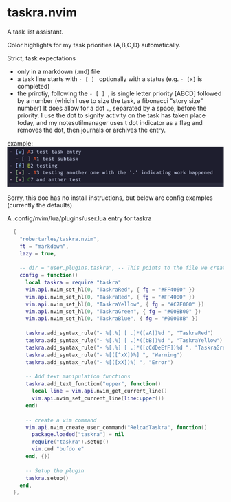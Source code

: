 # taskra.nvim

A task list assistant.

Color highlights for my task priorities (A,B,C,D) automatically.

Strict, task expectations
- only in a markdown (.md) file
- a task line starts with `- [ ] ` optionally with a status (e.g. `- [x]` is completed)
- the prirotiy, following the `- [ ] `,  is single letter priority [ABCD] followed by a number (which I use to size the task, a fibonacci "story size" number)
It does allow for a dot `.`, separated by a space, before the priority. I use the dot to signify activity on the task has taken place today, and my notesutilmanager uses t dot indicator as a flag and removes the dot, then journals or archives the entry.

example:
![Alt text](assets/task_highlights.png)

Sorry, this doc has no install instructions, but below are config examples (currently the defaults)

A .config/nvim/lua/plugins/user.lua entry for taskra

```lua
  {
    "robertarles/taskra.nvim",
    ft = "markdown",
    lazy = true,

    -- dir = "user.plugins.taskra", -- This points to the file we created
    config = function()
      local taskra = require "taskra"
      vim.api.nvim_set_hl(0, "TaskraRed", { fg = "#FF4060" })
      vim.api.nvim_set_hl(0, "TaskraRed", { fg = "#FF4000" })
      vim.api.nvim_set_hl(0, "TaskraYellow", { fg = "#C7F000" })
      vim.api.nvim_set_hl(0, "TaskraGreen", { fg = "#008B00" })
      vim.api.nvim_set_hl(0, "TaskraBlue", { fg = "#00008B" })

      taskra.add_syntax_rule("- %[.%] [ .]*([aA])%d ", "TaskraRed")
      taskra.add_syntax_rule("- %[.%] [ .]*([bB])%d ", "TaskraYellow")
      taskra.add_syntax_rule("- %[.%] [ .]*([cCdDeEfF])%d ", "TaskraGreen")
      taskra.add_syntax_rule("- %[([^xX])%] ", "Warning")
      taskra.add_syntax_rule("- %[([xX])%] ", "Error")

      -- Add text manipulation functions
      taskra.add_text_function("upper", function()
        local line = vim.api.nvim_get_current_line()
        vim.api.nvim_set_current_line(line:upper())
      end)

      -- create a vim command
      vim.api.nvim_create_user_command("ReloadTaskra", function()
        package.loaded["taskra"] = nil
        require("taskra").setup()
        vim.cmd "bufdo e"
      end, {})

      -- Setup the plugin
      taskra.setup()
    end,
  },
```
